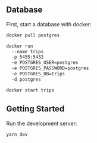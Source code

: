 ## Database
First, start a database with docker:

```bash
docker pull postgres

docker run 
  --name trips 
  -p 5455:5432 
  -e POSTGRES_USER=postgres 
  -e POSTGRES_PASSWORD=postgres 
  -e POSTGRES_DB=trips 
  -d postgres

docker start trips
```

## Getting Started

Run the development server:

```bash
yarn dev
```